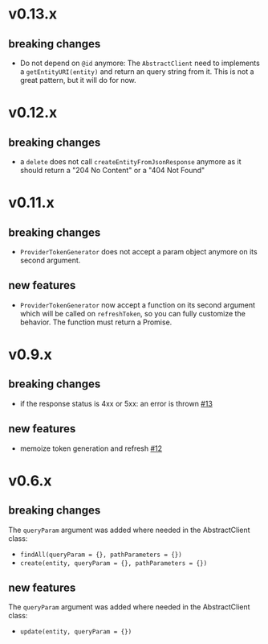 # v0.13.x
## breaking changes

- Do not depend on `@id` anymore: The `AbstractClient` need to implements a `getEntityURI(entity)` and return an query string from it. This is not a great pattern, but it will do for now.


# v0.12.x
## breaking changes

- a `delete` does not call `createEntityFromJsonResponse` anymore as it should return a "204 No Content" or a "404 Not Found"


# v0.11.x
## breaking changes

- `ProviderTokenGenerator` does not accept a param object anymore on its second argument.

## new features

- `ProviderTokenGenerator` now accept a function on its second argument which will be called on `refreshToken`, so you can fully customize the behavior. The function must return a Promise.

# v0.9.x
## breaking changes

- if the response status is 4xx or 5xx: an error is thrown [#13](https://github.com/mapado/rest-client-js-sdk/pull/13)

## new features

- memoize token generation and refresh [#12](https://github.com/mapado/rest-client-js-sdk/pull/12)


# v0.6.x
## breaking changes

The `queryParam` argument was added where needed in the AbstractClient class:

- `findAll(queryParam = {}, pathParameters = {})`
- `create(entity, queryParam = {}, pathParameters = {})`

## new features
The `queryParam` argument was added where needed in the AbstractClient class:

- `update(entity, queryParam = {})`
